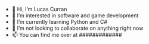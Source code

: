 - 👋 Hi, I’m Lucas Curran
- 👀 I’m interested in software and game development
- 🌱 I’m currently learning Python and C#
- 💞️ I’m not looking to collaborate on anything right now
- 📫 You can find me over at #############
